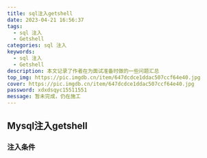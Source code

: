 ```yaml
---
title: sql注入getshell
date: 2023-04-21 16:56:37
tags:
  - sql 注入
  - Getshell
categories: sql 注入
keywords: 
  - sql 注入
  - Getshell
description: 本文记录了作者在为面试准备时做的一些问题汇总
top_img: https://pic.imgdb.cn/item/647dcdce1ddac507ccf64e40.jpg
cover: https://pic.imgdb.cn/item/647dcdce1ddac507ccf64e40.jpg
password: xdxdsqyc15511551
message: 暂未完成，仍在施工
---
```


## Mysql注入getshell

### 注入条件